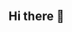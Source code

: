 ## Hi there 👋

<!--
## **972bwd/972bwd** is a ✨ _special_ ✨ repository because its `README.md` (this file) appears on your GitHub profile.

## Here are some ideas to get you started:

## - 🔭 I’m currently working on ...
## - 🌱 I’m currently learning ...
## - 👯 I’m looking to collaborate on ...
## - 🤔 I’m looking for help with ...
## - 💬 Ask me about ...
## - 📫 How to reach me: ...
## - 😄 Pronouns: ...
## - ⚡ Fun fact: ...
##
